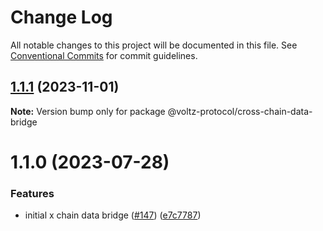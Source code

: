 # Change Log

All notable changes to this project will be documented in this file.
See [Conventional Commits](https://conventionalcommits.org) for commit guidelines.

## [1.1.1](https://github.com/Voltz-Protocol/v2-off-chain-monorepo/compare/@voltz-protocol/cross-chain-data-bridge@1.1.0...@voltz-protocol/cross-chain-data-bridge@1.1.1) (2023-11-01)

**Note:** Version bump only for package @voltz-protocol/cross-chain-data-bridge





# 1.1.0 (2023-07-28)

### Features

- initial x chain data bridge ([#147](https://github.com/Voltz-Protocol/v2-off-chain-monorepo/issues/147)) ([e7c7787](https://github.com/Voltz-Protocol/v2-off-chain-monorepo/commit/e7c7787dc440d10dced28ac8f64fa1ca53d67518))
